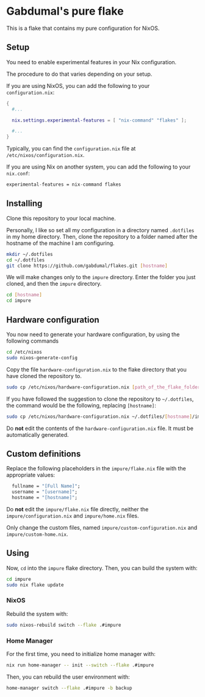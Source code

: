 # Gabdumal's pure flake

This is a flake that contains my pure configuration for NixOS.

## Setup

You need to enable experimental features in your Nix configuration.

The procedure to do that varies depending on your setup.

If you are using NixOS, you can add the following to your `configuration.nix`:

```nix
{
  #...

  nix.settings.experimental-features = [ "nix-command" "flakes" ];

  #...
}
```

Typically, you can find the `configuration.nix` file at `/etc/nixos/configuration.nix`.

If you are using Nix on another system, you can add the following to your `nix.conf`:

```nix
experimental-features = nix-command flakes
```

## Installing

Clone this repository to your local machine.

Personally, I like so set all my configuration in a directory named `.dotfiles` in my home directory.
Then, clone the repository to a folder named after the hostname of the machine I am configuring.

```sh
mkdir ~/.dotfiles
cd ~/.dotfiles
git clone https://github.com/gabdumal/flakes.git [hostname]
```

We will make changes only to the `impure` directory.
Enter the folder you just cloned, and then the `impure` directory.

```sh
cd [hostname]
cd impure
```

## Hardware configuration

You now need to generate your hardware configuration, by using the following commands

```sh
cd /etc/nixos
sudo nixos-generate-config
```

Copy the file `hardware-configuration.nix` to the flake directory that you have cloned the repository to.

```sh
sudo cp /etc/nixos/hardware-configuration.nix [path_of_the_flake_folder]/hardware-configuration.nix
```

If you have followed the suggestion to clone the repository to `~/.dotfiles`, the command would be the following, replacing `[hostname]`:

```sh
sudo cp /etc/nixos/hardware-configuration.nix ~/.dotfiles/[hostname]/impure/hardware-configuration.nix
```

Do **not** edit the contents of the `hardware-configuration.nix` file.
It must be automatically generated.

## Custom definitions

Replace the following placeholders in the `impure/flake.nix` file with the appropriate values:

```nix
  fullname = "[Full Name]";
  username = "[username]";
  hostname = "[hostname]";
```

Do **not** edit the `impure/flake.nix` file directly, neither the `impure/configuration.nix` and `impure/home.nix` files.

Only change the custom files, named `impure/custom-configuration.nix` and `impure/custom-home.nix`.

## Using

Now, `cd` into the `impure` flake directory.
Then, you can build the system with:

```sh
cd impure
sudo nix flake update
```

### NixOS

Rebuild the system with:

```sh
sudo nixos-rebuild switch --flake .#impure
```

### Home Manager

For the first time, you need to initialize home manager with:

```sh
nix run home-manager -- init --switch --flake .#impure
```

Then, you can rebuild the user environment with:

```sh
home-manager switch --flake .#impure -b backup
```
